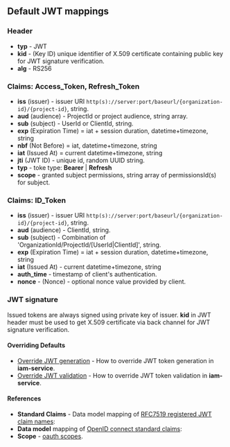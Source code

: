 ## Default JWT mappings

### Header  
* __typ__ - JWT
* __kid__ - (Key ID) unique identifier of X.509 certificate 
  containing public key for JWT signature verification. 
* __alg__ - RS256 

### Claims: Access_Token, Refresh_Token
* __iss__ (issuer) - issuer URI ``http(s)://server:port/baseurl/{organization-id}/{project-id}``, string. 
* __aud__ (audience) - ProjectId or project audience, string array.
* __sub__ (subject) - UserId or ClientId, string.
* __exp__ (Expiration Time) = iat + session duration, datetime+timezone, string
* __nbf__ (Not Before) = iat, datetime+timezone, string
* __iat__ (Issued At) = current datetime+timezone, string
* __jti__ (JWT ID) - unique id, random UUID string.
* __typ__ - toke type: __Bearer__ | __Refresh__
* __scope__ - granted subject permissions, string array of permissionsId(s) for subject.

### Claims: ID_Token
* __iss__ (issuer) - issuer URI ``http(s)://server:port/baseurl/{organization-id}/{project-id}``, string. 
* __aud__ (audience) - ClientId, string.
* __sub__ (subject) - Combination of 'OrganizationId/ProjectId/[UserId|ClientId]', string.
* __exp__ (Expiration Time) = iat + session duration, datetime+timezone, string
* __iat__ (Issued At) - current datetime+timezone, string
* __auth_time__ - timestamp of client's authentication.
* __nonce__ - (Nonce) - optional nonce value provided by client. 

### JWT signature 
Issued tokens are always signed using private key of issuer.
__kid__ in JWT header must be used to get X.509 certificate via 
back channel for JWT signature verification.

#### Overriding Defaults
* [Override JWT generation](../iam-examples/examples-docs/overriding-jwt-generation.md) - How to override JWT token generation in __iam-service__.
* [Override JWT validation](../iam-examples/examples-docs/override-jwt-validation.md) - How to override JWT token validation in __iam-service__.

#### References
* __Standard Claims__ - Data model mapping of [RFC7519 registered JWT claim names](https://tools.ietf.org/html/rfc7519#section-4):
* __Data model__ mapping of [OpenID connect standard claims](https://openid.net/specs/openid-connect-core-1_0.html#Claims):
* __Scope__ - [oauth scopes](https://oauth.net/2/scope/).
